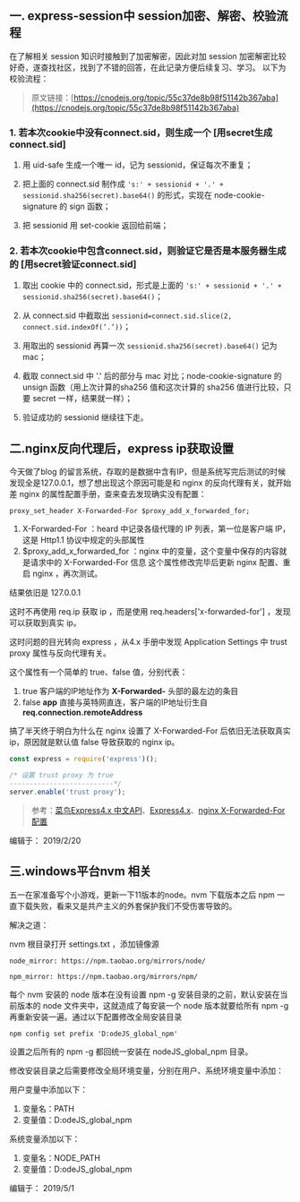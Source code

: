 <!--
 * @Author: monai
 * @Date: 2020-05-11 11:43:33
 * @LastEditors: monai
 * @LastEditTime: 2020-05-11 11:48:58
 -->
## 一. express-session中 session加密、解密、校验流程

在了解相关 session 知识时接触到了加密解密，因此对加 session 加密解密比较好奇，遂查找社区，找到了不错的回答，在此记录方便后续复习、学习。
以下为校验流程：

> 原文链接：[https://cnodejs.org/topic/55c37de8b98f51142b367aba](https://cnodejs.org/topic/55c37de8b98f51142b367aba)

### 1. 若本次cookie中没有connect.sid，则生成一个  [用secret生成connect.sid]

1. 用 uid-safe 生成一个唯一 id，记为 sessionid，保证每次不重复；  

2. 把上面的 connect.sid 制作成 `'s:' + sessionid + '.' + sessionid.sha256(secret).base64()` 的形式，实现在 node-cookie-signature 的 sign 函数；

3. 把 sessionid 用 set-cookie 返回给前端；

### 2. 若本次cookie中包含connect.sid，则验证它是否是本服务器生成的  [用secret验证connect.sid]

1. 取出 cookie 中的 connect.sid，形式是上面的 `'s:' + sessionid + '.' + sessionid.sha256(secret).base64()`；

2. 从 connect.sid 中截取出 `sessionid=connect.sid.slice(2, connect.sid.indexOf(’.’))`；

3. 用取出的 sessionid 再算一次 `sessionid.sha256(secret).base64()` 记为 mac；

4. 截取 connect.sid 中 '.' 后的部分与 mac 对比；node-cookie-signature 的 unsign 函数（用上次计算的sha256 值和这次计算的 sha256 值进行比较，只要 secret 一样，结果就一样）；

5. 验证成功的 sessionid 继续往下走。

## 二.nginx反向代理后，express ip获取设置

今天做了blog 的留言系统，存取的是数据中含有IP，但是系统写完后测试的时候发现全是127.0.0.1，想了想出现这个原因可能是和 nginx 的反向代理有关，就开始差 nginx 的属性配置手册，查来查去发现确实没有配置：

`proxy_set_header X-Forwarded-For $proxy_add_x_forwarded_for;`

1. X-Forwarded-For ：heard 中记录各级代理的 IP 列表，第一位是客户端 IP，这是 Http1.1 协议中规定的头部属性
2. $proxy_add_x_forwarded_for  ：nginx 中的变量，这个变量中保存的内容就是请求中的 X-Forwarded-For 信息 这个属性修改完毕后更新 nginx 配置、重启 nginx ，再次测试。

结果依旧是 127.0.0.1 

这时不再使用 req.ip 获取 ip ，而是使用 req.headers['x-forwarded-for'] ，发现可以获取到真实 ip。

这时问题的目光转向 express ，从4.x 手册中发现 Application Settings 中 trust proxy 属性与反向代理有关。

这个属性有一个简单的 true、false 值，分别代表：

1. true 客户端的IP地址作为 **X-Forwarded-** 头部的最左边的条目
2. false **app** 直接与英特网直连，客户端的IP地址衍生自 **req.connection.remoteAddress**    

搞了半天终于明白为什么在 nginx 设置了 X-Forwarded-For 后依旧无法获取真实ip，原因就是默认值 false 导致获取的 nginx ip。
```javascript
const express = require('express')();

/* 设置 trust proxy 为 true
--------------------------*/
server.enable('trust proxy');
```
> 参考：[菜鸟Express4.x 中文API](http://www.runoob.com/w3cnote/express-4-x-api.html#trust.proxy.options.table)、[Express4.x](http://www.expressjs.com.cn/guide/behind-proxies.html)、[nginx X-Forwarded-For 配置](https://www.cnblogs.com/lyongerr/articles/4994157.html)

编辑于： 2019/2/20

## 三.windows平台nvm 相关

五一在家准备写个小游戏，更新一下11版本的node。nvm 下载版本之后 npm 一直下载失败，看来又是共产主义的外套保护我们不受伤害导致的。

解决之道：

nvm 根目录打开 settings.txt ，添加镜像源

`node_mirror: https://npm.taobao.org/mirrors/node/` 

`npm_mirror: https://npm.taobao.org/mirrors/npm/`

每个 nvm 安装的 node 版本在没有设置 npm -g 安装目录的之前，默认安装在当前版本的 node 文件夹中，这就造成了每安装一个 node 版本就要给所有 npm -g 再重新安装一遍。通过以下配置修改全局安装目录 

`npm config set prefix 'D:odeJS_global_npm'`

设置之后所有的 npm -g 都回统一安装在 nodeJS_global_npm 目录。

修改安装目录之后需要修改全局环境变量，分别在用户、系统环境变量中添加：

用户变量中添加以下：

1. 变量名：PATH
2. 变量值：D:odeJS_global_npm

系统变量添加以下：
1. 变量名：NODE_PATH
2. 变量值：D:odeJS_global_npm
    

编辑于： 2019/5/1  